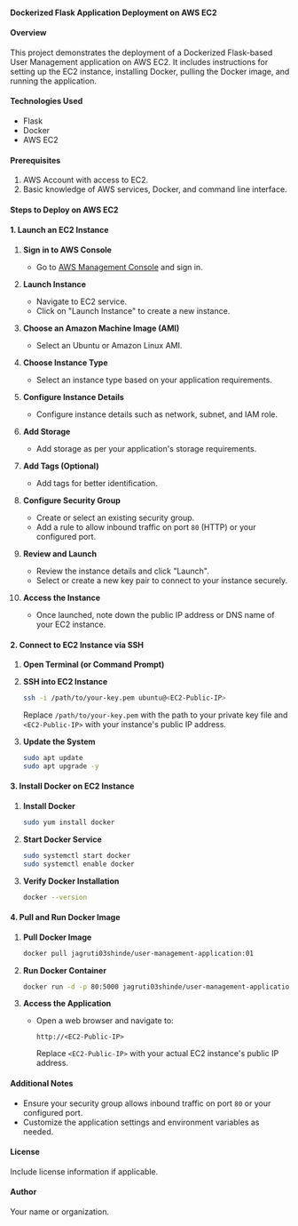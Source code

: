 #### Dockerized Flask Application Deployment on AWS EC2

#### Overview
This project demonstrates the deployment of a Dockerized Flask-based User Management application on AWS EC2. It includes instructions for setting up the EC2 instance, installing Docker, pulling the Docker image, and running the application.

#### Technologies Used
- Flask
- Docker
- AWS EC2

#### Prerequisites
1. AWS Account with access to EC2.
2. Basic knowledge of AWS services, Docker, and command line interface.

#### Steps to Deploy on AWS EC2

#### 1. Launch an EC2 Instance

1. **Sign in to AWS Console**
   - Go to [AWS Management Console](https://aws.amazon.com/console/) and sign in.

2. **Launch Instance**
   - Navigate to EC2 service.
   - Click on "Launch Instance" to create a new instance.

3. **Choose an Amazon Machine Image (AMI)**
   - Select an Ubuntu or Amazon Linux AMI.

4. **Choose Instance Type**
   - Select an instance type based on your application requirements.

5. **Configure Instance Details**
   - Configure instance details such as network, subnet, and IAM role.

6. **Add Storage**
   - Add storage as per your application's storage requirements.

7. **Add Tags (Optional)**
   - Add tags for better identification.

8. **Configure Security Group**
   - Create or select an existing security group.
   - Add a rule to allow inbound traffic on port `80` (HTTP) or your configured port.

9. **Review and Launch**
   - Review the instance details and click "Launch".
   - Select or create a new key pair to connect to your instance securely.

10. **Access the Instance**
    - Once launched, note down the public IP address or DNS name of your EC2 instance.

#### 2. Connect to EC2 Instance via SSH

1. **Open Terminal (or Command Prompt)**

2. **SSH into EC2 Instance**
   ```bash
   ssh -i /path/to/your-key.pem ubuntu@<EC2-Public-IP>
   ```
   Replace `/path/to/your-key.pem` with the path to your private key file and `<EC2-Public-IP>` with your instance's public IP address.

3. **Update the System**
   ```bash
   sudo apt update
   sudo apt upgrade -y
   ```

#### 3. Install Docker on EC2 Instance

1. **Install Docker**
   ```bash
   sudo yum install docker
   ```

2. **Start Docker Service**
   ```bash
   sudo systemctl start docker
   sudo systemctl enable docker
   ```

3. **Verify Docker Installation**
   ```bash
   docker --version
   ```

#### 4. Pull and Run Docker Image

1. **Pull Docker Image**
   ```bash
   docker pull jagruti03shinde/user-management-application:01
   ```

2. **Run Docker Container**
   ```bash
   docker run -d -p 80:5000 jagruti03shinde/user-management-application:01
   ```

3. **Access the Application**
   - Open a web browser and navigate to:
     ```
     http://<EC2-Public-IP>
     ```
     Replace `<EC2-Public-IP>` with your actual EC2 instance's public IP address.

#### Additional Notes
- Ensure your security group allows inbound traffic on port `80` or your configured port.
- Customize the application settings and environment variables as needed.

#### License
Include license information if applicable.

#### Author
Your name or organization.

